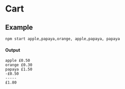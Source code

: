 # Cart

## Example
`npm start apple,papaya,orange, apple,papaya, papaya`

#### Output
```
apple £0.50
orange £0.30
papaya £1.50
-£0.50
-----
£1.80
```
